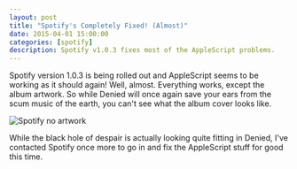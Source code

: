 ```yaml
---
layout: post
title: "Spotify's Completely Fixed! (Almost)"
date: 2015-04-01 15:00:00
categories: [spotify]
description: Spotify v1.0.3 fixes most of the AppleScript problems.
---
```


Spotify version 1.0.3 is being rolled out and AppleScript seems to be working as it should again! Well, almost. Everything works, except the album artwork. So while Denied will once again save your ears from the scum music of the earth, you can't see what the album cover looks like.

![Spotify no artwork](/blog/img/spotify-noartwork.jpg)

While the black hole of despair is actually looking quite fitting in Denied, I've contacted Spotify once more to go in and fix the AppleScript stuff for good this time.

